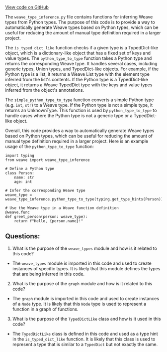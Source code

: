 [View code on GitHub](https://github.com/wandb/weave/weave/infer_types.py)

The `weave_type_inference.py` file contains functions for inferring Weave types from Python types. The purpose of this code is to provide a way to automatically generate Weave types based on Python types, which can be useful for reducing the amount of manual type definition required in a larger project.

The `is_typed_dict_like` function checks if a given type is a TypedDict-like object, which is a dictionary-like object that has a fixed set of keys and value types. The `python_type_to_type` function takes a Python type and returns the corresponding Weave type. It handles several cases, including generic types, Union types, and TypedDict-like objects. For example, if the Python type is a list, it returns a Weave List type with the element type inferred from the list's contents. If the Python type is a TypedDict-like object, it returns a Weave TypedDict type with the keys and value types inferred from the object's annotations.

The `simple_python_type_to_type` function converts a simple Python type (e.g. `int`, `str`) to a Weave type. If the Python type is not a simple type, it returns an UnknownType. This function is used by `python_type_to_type` to handle cases where the Python type is not a generic type or a TypedDict-like object.

Overall, this code provides a way to automatically generate Weave types based on Python types, which can be useful for reducing the amount of manual type definition required in a larger project. Here is an example usage of the `python_type_to_type` function:

```
import typing
from weave import weave_type_inference

# Define a Python type
class Person:
    name: str
    age: int

# Infer the corresponding Weave type
weave_type = weave_type_inference.python_type_to_type(typing.get_type_hints(Person))

# Use the Weave type in a Weave function definition
@weave.func
def greet_person(person: weave_type):
    return f"Hello, {person.name}!"
```
## Questions: 
 1. What is the purpose of the `weave_types` module and how is it related to this code?
- The `weave_types` module is imported in this code and used to create instances of specific types. It is likely that this module defines the types that are being inferred in this code.

2. What is the purpose of the `graph` module and how is it related to this code?
- The `graph` module is imported in this code and used to create instances of a `Node` type. It is likely that this `Node` type is used to represent a function in a graph of functions.

3. What is the purpose of the `TypedDictLike` class and how is it used in this code?
- The `TypedDictLike` class is defined in this code and used as a type hint in the `is_typed_dict_like` function. It is likely that this class is used to represent a type that is similar to a `TypedDict` but not exactly the same.